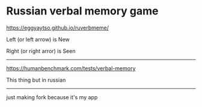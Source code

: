 # Russian verbal memory game

https://eggyaytso.github.io/ruverbmeme/

Left (or left arrow) is New

Right (or right arror) is Seen

_____________________________________
https://humanbenchmark.com/tests/verbal-memory

This thing but in russian

_____________________________________

just making fork because it's my app
